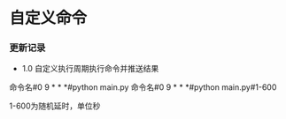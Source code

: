 # 自定义命令

### 更新记录

- 1.0 自定义执行周期执行命令并推送结果



命令名#0 9 * * *#python main.py
命令名#0 9 * * *#python main.py#1-600


1-600为随机延时，单位秒